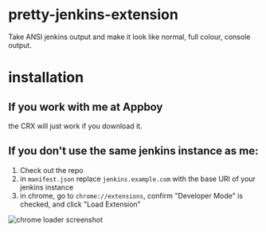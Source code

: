 # pretty-jenkins-extension

Take ANSI jenkins output and make it look like normal, full colour, console output.


# installation

## If you work with me at Appboy

the CRX will just work if you download it.

## If you don't use the same jenkins instance as me:

 1.  Check out the repo
 2.  in `manifest.json` replace `jenkins.example.com` with the base URI of your jenkins instance
 3.  in chrome, go to `chrome://extensions`, confirm "Developer Mode" is checked, and click "Load Extension"
 
![chrome loader screenshot](https://www.dropbox.com/s/98we0axkqv0x9d3/Screenshot%202017-02-17%2017.45.44.png?dl=1)
